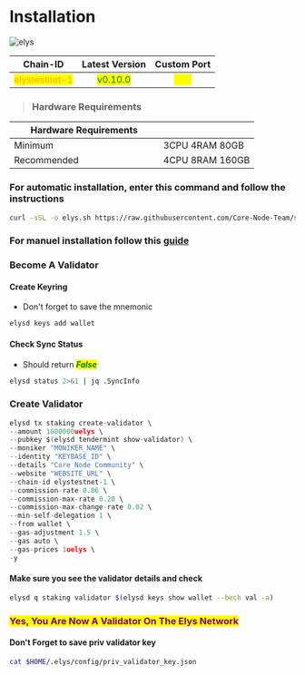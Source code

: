 # Installation

![elys](https://github.com/Core-Node-Team/Gitbook/assets/108215275/8bbc6205-2aaf-47e5-851e-c1b037faa66f)

<table data-full-width="false"><thead><tr><th align="center">Chain-ID</th><th align="center">Latest Version</th><th align="center">Custom Port</th></tr></thead><tbody><tr><td align="center"><mark style="color:orange;">elystestnet-1</mark></td><td align="center"><mark style="color:green;">v0.10.0</mark></td><td align="center"><mark style="color:yellow;">313</mark></td></tr></tbody></table>



> ### Hardware Requirements

<table data-header-hidden data-full-width="false"><thead><tr><th width="247">Hardware Requirements</th><th></th></tr></thead><tbody><tr><td>Minimum</td><td>3CPU 4RAM 80GB</td></tr><tr><td>Recommended</td><td>4CPU 8RAM 160GB</td></tr></tbody></table>

### For automatic installation, enter this command and follow the instructions

```bash
curl -sSL -o elys.sh https://raw.githubusercontent.com/Core-Node-Team/scripts/main/elys/install.sh && chmod +x elys.sh && bash ./elys.sh && source $HOME/.bash_profile && rm elys.sh
```

### For manuel installation follow this [guide](manuel-install.md)

### Become A Validator

#### Create Keyring

* Don't forget to save the mnemonic

```bash
elysd keys add wallet
```

#### Check Sync Status

* Should return _<mark style="color:green;">**False**</mark>_

```bash
elysd status 2>&1 | jq .SyncInfo
```

### Create Validator

```go
elysd tx staking create-validator \
--amount 1000000uelys \
--pubkey $(elysd tendermint show-validator) \
--moniker "MONIKER_NAME" \
--identity "KEYBASE_ID" \
--details "Core Node Community" \
--website "WEBSITE_URL" \
--chain-id elystestnet-1 \
--commission-rate 0.06 \
--commission-max-rate 0.20 \
--commission-max-change-rate 0.02 \
--min-self-delegation 1 \
--from wallet \
--gas-adjustment 1.5 \
--gas auto \
--gas-prices 1uelys \
-y
```

#### Make sure you see the validator details and check

```bash
elysd q staking validator $(elysd keys show wallet --bech val -a)
```

### <mark style="color:purple;">Yes, You Are Now A Validator On The Elys Network</mark>

#### Don't Forget to save priv validator key

```bash
cat $HOME/.elys/config/priv_validator_key.json
```
